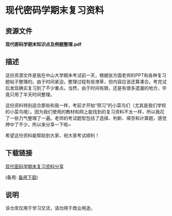 # 现代密码学期末复习资料

## 资源文件
**现代密码学期末知识点及例题整理.pdf**

## 描述
这份资源文件是我在中山大学期末考试前一天，根据张方国老师的PPT和各种复习题帖子整理的。由于时间紧迫，整理过程有些潦草，但内容应该还算凑合。考完试后发现确实复习到了不少重点。当然，由于时间有限，还是有很多遗漏的地方，毕竟只用了半天时间整理。

这份资料特别适合那些和我一样，考前才开始“预习”的小菜鸟们（尤其是我们学校的小菜鸟哦）。因为我们使用的教材和网上能找到的复习资料不太一样，所以我花了一些力气整理了一遍。老师的考试题型包括了选择、判断、填空和计算题，感觉押中了不少，所以来分享一下啦~

希望这份资料能帮助到大家，祝大家考试顺利！

## 下载链接
[现代密码学期末复习资料分享](https://pan.quark.cn/s/38db78a8519a) 

(备用: [备用下载](https://pan.baidu.com/s/1W1VmtK3_WfXCMj7ZhEyDcA?pwd=1234))

## 说明

该仓库仅用于学习交流，请勿用于商业用途。
